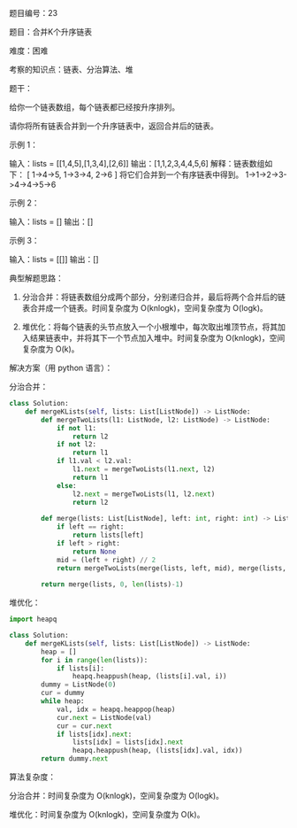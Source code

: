 题目编号：23

题目：合并K个升序链表

难度：困难

考察的知识点：链表、分治算法、堆

题干：

给你一个链表数组，每个链表都已经按升序排列。

请你将所有链表合并到一个升序链表中，返回合并后的链表。

示例 1：

输入：lists = [[1,4,5],[1,3,4],[2,6]]
输出：[1,1,2,3,4,4,5,6]
解释：链表数组如下：
[
  1->4->5,
  1->3->4,
  2->6
]
将它们合并到一个有序链表中得到。
1->1->2->3->4->4->5->6

示例 2：

输入：lists = []
输出：[]

示例 3：

输入：lists = [[]]
输出：[]

典型解题思路：

1. 分治合并：将链表数组分成两个部分，分别递归合并，最后将两个合并后的链表合并成一个链表。时间复杂度为 O(knlogk)，空间复杂度为 O(logk)。

2. 堆优化：将每个链表的头节点放入一个小根堆中，每次取出堆顶节点，将其加入结果链表中，并将其下一个节点加入堆中。时间复杂度为 O(knlogk)，空间复杂度为 O(k)。

解决方案（用 python 语言）：

分治合并：

```python
class Solution:
    def mergeKLists(self, lists: List[ListNode]) -> ListNode:
        def mergeTwoLists(l1: ListNode, l2: ListNode) -> ListNode:
            if not l1:
                return l2
            if not l2:
                return l1
            if l1.val < l2.val:
                l1.next = mergeTwoLists(l1.next, l2)
                return l1
            else:
                l2.next = mergeTwoLists(l1, l2.next)
                return l2
        
        def merge(lists: List[ListNode], left: int, right: int) -> ListNode:
            if left == right:
                return lists[left]
            if left > right:
                return None
            mid = (left + right) // 2
            return mergeTwoLists(merge(lists, left, mid), merge(lists, mid+1, right))
        
        return merge(lists, 0, len(lists)-1)
```

堆优化：

```python
import heapq

class Solution:
    def mergeKLists(self, lists: List[ListNode]) -> ListNode:
        heap = []
        for i in range(len(lists)):
            if lists[i]:
                heapq.heappush(heap, (lists[i].val, i))
        dummy = ListNode(0)
        cur = dummy
        while heap:
            val, idx = heapq.heappop(heap)
            cur.next = ListNode(val)
            cur = cur.next
            if lists[idx].next:
                lists[idx] = lists[idx].next
                heapq.heappush(heap, (lists[idx].val, idx))
        return dummy.next
```

算法复杂度：

分治合并：时间复杂度为 O(knlogk)，空间复杂度为 O(logk)。

堆优化：时间复杂度为 O(knlogk)，空间复杂度为 O(k)。